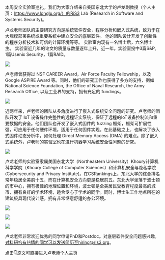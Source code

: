  本周安全实验室巡礼，我们为大家介绍来自美国东北大学的卢龙副教授（个人主页：https://www.longlu.org/）的RiS3 Lab (Research in Software and Systems Security)。 

  卢龙老师团队的主要研究方向是系统软件安全，程序分析和嵌入式系统，致力于在大规模部署系统或重要系统中建立安全的底层软件。 他的团队设计开发了创新性的程序分析技术和可信的计算环境等等。 实验室内现有一名博士后，六名博士生。 实验室近几年的论文的质量与数量逐年上升，近一年，实验室投中3篇S&P，1篇Usenix Security，1篇RAID。   
 

    
 

  ![](https://mmbiz.qpic.cn/sz_mmbiz_png/Ugr3WBm6odicrtjjTu95Zicric4YLH24uUSmkNuEJ9DFxC0fppBxlRuasQ1OCibdicE9G1j4xMUVPvUpLDhlAPYL2Sw/640?wx_fmt=png) 

    
 

  卢老师曾获得过 NSF CAREER Award，Air Force Faculty Fellowship，以及 Google ASPIRE Award 等。同时，他们的研究工作也获得了多方的支持，例如 National Science Foundation, the Office of Naval Research, the Army Research Office, 以及工业界的支持，拥有充足的 fundings。 

    
 

  ![](https://mmbiz.qpic.cn/sz_mmbiz_png/Ugr3WBm6odicrtjjTu95Zicric4YLH24uUS6TWpuBZhKKtdcoiaaicolgf4wFYFw9HeIricbiabibz7PFz69K3TAQkrO0g/640?wx_fmt=png) 

    
 

  近两年来，卢老师的团队从多角度进行了嵌入式系统安全问题的研究。卢老师的团队开发了 IoT 设备操作完整性的远程证实系统，保证了远程的IoT设备控制流和重要数据的安全。他们团队也开发了嵌入式固件的 fuzzing 框架，框架可扩展性强，可应用于任何硬件环境，适用于任何固件实现。在此基础之上，也解决了嵌入式固件动态分析中，如何处理 Direct Memory Access (DMA) 的难点。除了嵌入式系统外，卢老师的实验室也在进行机器学习系统安全性问题的研究。 

    
 

  ![](https://mmbiz.qpic.cn/sz_mmbiz_png/Ugr3WBm6odicrtjjTu95Zicric4YLH24uUSrmBjN05tiaHN1hmZPcDyZwZoYMATJnZruwx3siaYujmbAdbuIibDZ6vXA/640?wx_fmt=png) 

    
 

  卢龙老师的实验室隶属美国东北大学（Northeastern University）Khoury计算机科学学院（Khoury College of Computer Sciences）和计算机安全与隐私学院 (Cybersecurity and Privacy Institute)。在CSRankings上，东北大学的综合排名常年稳居全美前十五，而在计算机安全方向更是稳居前五。东北大学坐落于波士顿的市中心，拥有极佳的地理位置和环境，波士顿是全美居民受教育程度最高的城市，拥有良好的学术环境，适合专心于学术的同学。同时，博士生工作地点所在的建筑极具现代设计感，拥有非常惬意舒适的办公环境。 

    
 

  ![](https://mmbiz.qpic.cn/sz_mmbiz_jpg/Ugr3WBm6odicrtjjTu95Zicric4YLH24uUSUlH9SrlHt6T4oqyl2Xwd7NL5PvrmKOGkP3pQ8z0O0dwAWibScricGzzw/640?wx_fmt=jpeg) 

    
 

  ![](https://mmbiz.qpic.cn/sz_mmbiz_jpg/Ugr3WBm6odicrtjjTu95Zicric4YLH24uUS7byrzTArKYUMtYdPxRPVFp6yWXdRJZHDMnYUSupxulib2QribaD6gRaQ/640?wx_fmt=jpeg) 

    
 

  ![](https://mmbiz.qpic.cn/sz_mmbiz_jpg/Ugr3WBm6odicrtjjTu95Zicric4YLH24uUSkeDGseZibKJ2iahRox9VQKIoRJdGDrWwW1sgcppRfMsxp6WDXP6EEdJw/640?wx_fmt=jpeg) 

    
 

  卢龙老师非常欢迎优秀的同学申请PhD和Postdoc。对底层软件安全问题感兴趣，对科研抱有热情的同学可以发送简历至hiring@ris3.org。 

    
 

    
 

  点击👇原文可直接进入卢老师个人主页 

